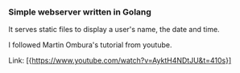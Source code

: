 ### Simple webserver written in Golang 

It serves static files to display a user's name, the date and time.

I followed Martin Ombura's tutorial from youtube.

Link: [{https://www.youtube.com/watch?v=AyktH4NDtJU&t=410s}]
